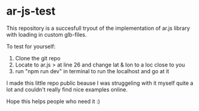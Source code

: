 # ar-js-test
This repository is a succesfull tryout of the implementation of ar.js library with loading in custom glb-files.

To test for yourself:
1. Clone the git repo
2. Locate to ar.js > at line 26 and change lat & lon to a loc close to you
3. run "npm run dev" in terminal to run the localhost and go at it

I made this little repo public beause I was struggeling with it myself quite a lot and couldn't really find nice examples online.

Hope this helps people who need it :)
